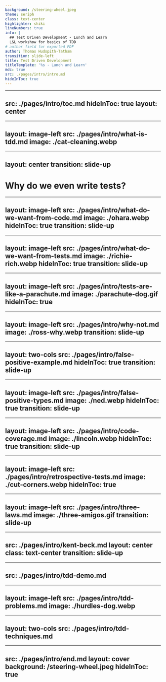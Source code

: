 ```yaml
---
background: /steering-wheel.jpeg
theme: seriph
class: text-center
highlighter: shiki
lineNumbers: true
info: |
  ## Test Driven Development - Lunch and Learn
  L&L workshow for basics of TDD
# author field for exported PDF
author: Thomas Hudspith-Tatham
transition: slide-left
title: Test Driven Development
titleTemplate: '%s - Lunch and Learn'
mdc: true
src: ./pages/intro/intro.md
hideInToc: true
---
```


---
src: ./pages/intro/toc.md
hideInToc: true
layout: center
---

---
layout: image-left
src: ./pages/intro/what-is-tdd.md
image: ./cat-cleaning.webp
---

---
layout: center
transition: slide-up
---

# Why do we even write tests?

---
layout: image-left
src: ./pages/intro/what-do-we-want-from-code.md
image: ./ohara.webp
hideInToc: true
transition: slide-up
---

---
layout: image-left
src: ./pages/intro/what-do-we-want-from-tests.md
image: ./richie-rich.webp
hideInToc: true
transition: slide-up
---

---
layout: image-left
src: ./pages/intro/tests-are-like-a-parachute.md
image: ./parachute-dog.gif
hideInToc: true
---

---
layout: image-left
src: ./pages/intro/why-not.md
image: ./ross-why.webp
transition: slide-up
---

---
layout: two-cols
src: ./pages/intro/false-positive-example.md
hideInToc: true
transition: slide-up
---

---
layout: image-left
src: ./pages/intro/false-positive-types.md
image: ./ned.webp
hideInToc: true
transition: slide-up
---

---
layout: image-left
src: ./pages/intro/code-coverage.md
image: ./lincoln.webp
hideInToc: true
transition: slide-up
---

---
layout: image-left
src: ./pages/intro/retrospective-tests.md
image: ./cut-corners.webp
hideInToc: true
---

---
layout: image-left
src: ./pages/intro/three-laws.md
image: ./three-amigos.gif
transition: slide-up
---


---
src: ./pages/intro/kent-beck.md
layout: center
class: text-center
transition: slide-up
---

---
src: ./pages/intro/tdd-demo.md
---

---
layout: image-left
src: ./pages/intro/tdd-problems.md
image: ./hurdles-dog.webp
---

---
layout: two-cols
src: ./pages/intro/tdd-techniques.md
---

---
src: ./pages/intro/end.md
layout: cover
background: /steering-wheel.jpeg
hideInToc: true
---
